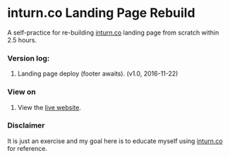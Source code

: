 # inturn.co Landing Page Rebuild
A self-practice for re-building [inturn.co](http://inturn.co/) landing page from scratch within 2.5 hours.

### Version log:
1. Landing page deploy (footer awaits). (v1.0, 2016-11-22)

### View on

1. View the [live website](https://jinnrw.github.io/inturn.co-landing-rebuild/).

### Disclaimer

It is just an exercise and my goal here is to educate myself using [inturn.co](http://inturn.co/) for reference.
